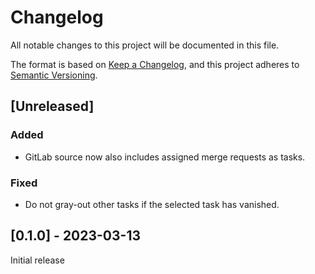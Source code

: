 # Changelog

All notable changes to this project will be documented in this file.

The format is based on [Keep a Changelog](https://keepachangelog.com/en/1.0.0/),
and this project adheres to [Semantic Versioning](https://semver.org/spec/v2.0.0.html).

## [Unreleased]

### Added

- GitLab source now also includes assigned merge requests as tasks.

### Fixed

- Do not gray-out other tasks if the selected task has vanished.

## [0.1.0] - 2023-03-13

Initial release